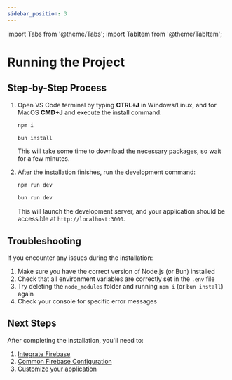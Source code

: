 ```yaml
---
sidebar_position: 3
---
```


import Tabs from '@theme/Tabs';
import TabItem from '@theme/TabItem';

# Running the Project

## Step-by-Step Process

1. Open VS Code terminal by typing **CTRL+J** in Windows/Linux, and for MacOS **CMD+J** and execute the install command:

   <Tabs>
   <TabItem value="npm" label="npm" default>

   ```bash
   npm i
   ```

   </TabItem>
   <TabItem value="bun" label="bun">

   ```bash
   bun install
   ```

   </TabItem>
   </Tabs>

   This will take some time to download the necessary packages, so wait for a few minutes.

2. After the installation finishes, run the development command:
   <Tabs>
   <TabItem value="npm" label="npm" default>

   ```bash
   npm run dev
   ```

   </TabItem>
   <TabItem value="bun" label="bun">

   ```bash
   bun run dev
   ```

   </TabItem>
   </Tabs>

   This will launch the development server, and your application should be accessible at `http://localhost:3000`.

## Troubleshooting

If you encounter any issues during the installation:

1. Make sure you have the correct version of Node.js (or Bun) installed
2. Check that all environment variables are correctly set in the `.env` file
3. Try deleting the `node_modules` folder and running `npm i` (or `bun install`) again
4. Check your console for specific error messages

## Next Steps

After completing the installation, you'll need to:

1. [Integrate Firebase](./firebase-integration.md)
2. [Common Firebase Configuration](../common_firebase_config.md)
3. [Customize your application](./web-customization.md)
